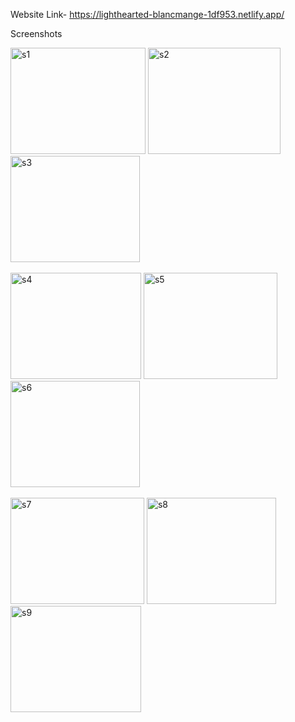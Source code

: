 Website Link- https://lighthearted-blancmange-1df953.netlify.app/

Screenshots

<img width="216" height="170" alt="s1" src="https://github.com/user-attachments/assets/8ad463d9-018b-4f5d-a9a1-df88c6612d5f" />
<img width="212" height="170" alt="s2" src="https://github.com/user-attachments/assets/be407140-11ce-464f-a672-150554570a45" />
<img width="207" height="170" alt="s3" src="https://github.com/user-attachments/assets/8565fe16-a09b-4baf-820a-345d3230847f" /><br><br>
<img width="209" height="170" alt="s4" src="https://github.com/user-attachments/assets/c98b2e54-b6f2-4d3d-bd9a-e3a024341b13" />
<img width="214" height="170" alt="s5" src="https://github.com/user-attachments/assets/9a162360-5a9f-4cae-9a0e-a41d03019e4e" />
<img width="207" height="170" alt="s6" src="https://github.com/user-attachments/assets/09aa71b0-df5b-4607-a62a-7fe793c90ecd" /><br><br>
<img width="214" height="170" alt="s7" src="https://github.com/user-attachments/assets/ba595c8c-6b30-4540-bbc6-959f872b80f9" />
<img width="207" height="170" alt="s8" src="https://github.com/user-attachments/assets/1019b9c1-bcb6-4f5c-afcf-dd28e40ced84" />
<img width="209" height="170" alt="s9" src="https://github.com/user-attachments/assets/08954cb2-418c-4432-9e68-b4137ed607d1" />
